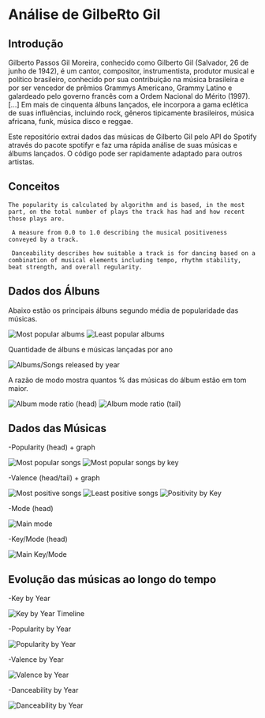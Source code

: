 # Análise de GilbeRto Gil 

## Introdução

Gilberto Passos Gil Moreira, conhecido como Gilberto Gil (Salvador, 26 de junho de 1942), é um cantor, compositor, instrumentista, produtor musical e político brasileiro, conhecido por sua contribuição na música brasileira e por ser vencedor de prêmios Grammys Americano, Grammy Latino e galardeado pelo governo francês com a Ordem Nacional do Mérito (1997). [...] Em mais de cinquenta álbuns lançados, ele incorpora a gama eclética de suas influências, incluindo rock, gêneros tipicamente brasileiros, música africana, funk, música disco e reggae.

Este repositório extrai dados das músicas de Gilberto Gil pelo API do Spotify através do pacote spotifyr e faz uma rápida análise de suas músicas e álbums lançados. O código pode ser rapidamente adaptado para outros artistas.

## Conceitos

```The popularity is calculated by algorithm and is based, in the most part, on the total number of plays the track has had and how recent those plays are.```

```	A measure from 0.0 to 1.0 describing the musical positiveness conveyed by a track.```

```	Danceability describes how suitable a track is for dancing based on a combination of musical elements including tempo, rhythm stability, beat strength, and overall regularity.```

## Dados dos Álbuns

Abaixo estão os principais álbuns segundo média de popularidade das músicas.

![Most popular albums](/Images/Album_Popularity_Head.png)
![Least popular albums](/Images/Album_Popularity_Tail.png)

Quantidade de álbuns e músicas lançadas por ano

![Albums/Songs released by year](/Images/Albums_and_Songs_released_by_Year.png)

A razão de modo mostra quantos % das músicas do álbum estão em tom maior.

![Album mode ratio (head)](/Images/Mode_Ratio_Head.png)
![Album mode ratio (tail)](/Images/Mode_Ratio_Tail.png)

## Dados das Músicas

-Popularity (head) + graph

![Most popular songs](/Images/Popularity_Head.png)
![Most popular songs by key](/Images/Popularity_Plot.png)

-Valence (head/tail) + graph

![Most positive songs](/Images/Valence_Head.png)
![Least positive songs](/Images/Valence_Tail.png)
![Positivity by Key](/Images/Valence_Plot.png)

-Mode (head)

![Main mode](/Images/Songs_by_Mode.png)

-Key/Mode (head)

![Main Key/Mode](/Images/Songs_by_Key_Mode.png)

## Evolução das músicas ao longo do tempo

-Key by Year

![Key by Year Timeline](/Images/Songs_by_Key_Timeline.gif)

-Popularity by Year

![Popularity by Year](/Images/Popularity_by_Year.png)

-Valence by Year

![Valence by Year](/Images/Valence_by_Year.png)

-Danceability by Year

![Danceability by Year](/Images/Danceability_by_Year.png)